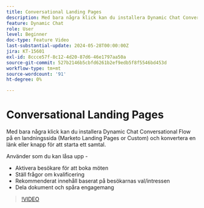 ```yaml
---
title: Conversational Landing Pages
description: Med bara några klick kan du installera Dynamic Chat Conversational Flow på en landningssida (Marketo Landing Pages or Custom) och konvertera en länk eller knapp för att starta ett samtal.
feature: Dynamic Chat
role: User
level: Beginner
doc-type: Feature Video
last-substantial-update: 2024-05-28T00:00:00Z
jira: KT-15601
exl-id: 8ccce57f-8c12-4d20-87d6-46e1797aa50a
source-git-commit: 527b2146b5cbfd6261b2ef9edb5f8f5546bd453d
workflow-type: tm+mt
source-wordcount: '91'
ht-degree: 0%

---
```


# Conversational Landing Pages

Med bara några klick kan du installera Dynamic Chat Conversational Flow på en landningssida (Marketo Landing Pages or Custom) och konvertera en länk eller knapp för att starta ett samtal.

Använder som du kan låsa upp -

- Aktivera besökare för att boka möten
- Ställ frågor om kvalificering
- Rekommenderat innehåll baserat på besökarnas val/intressen
- Dela dokument och spåra engagemang

>[!VIDEO](https://video.tv.adobe.com/v/3429414/?learn=on)
